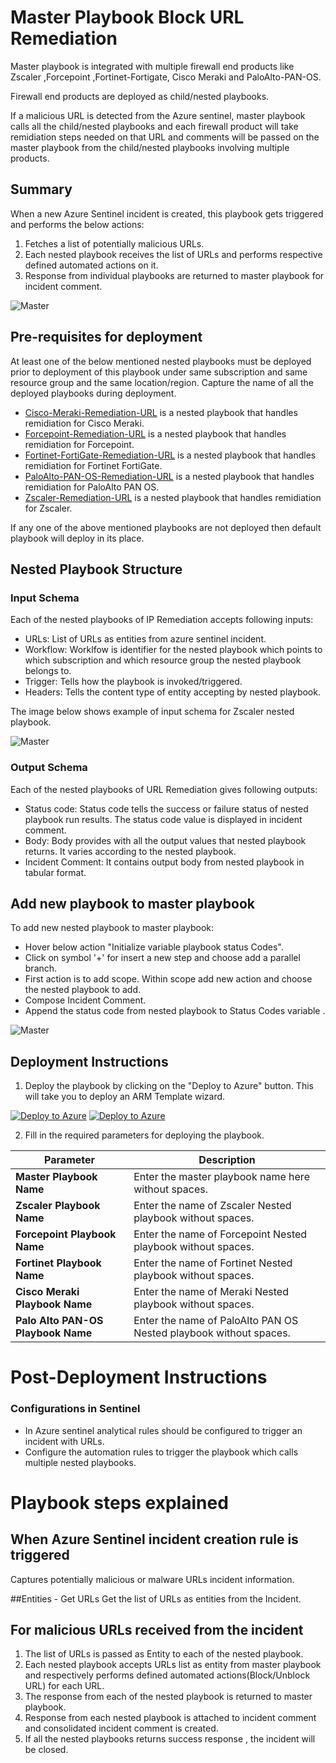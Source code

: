# Master Playbook Block URL Remediation 

Master playbook is integrated with multiple firewall end products like Zscaler ,Forcepoint ,Fortinet-Fortigate, Cisco Meraki and PaloAlto-PAN-OS.

Firewall end products are deployed as child/nested playbooks.

If a malicious URL is detected from the Azure sentinel, master playbook calls all the child/nested playbooks and each firewall product will take remidiation steps needed on that URL and comments will be passed on the master playbook from the child/nested playbooks involving multiple products. 

## Summary
 When a new Azure Sentinel incident is created, this playbook gets triggered and performs the below actions:
 1. Fetches a list of potentially malicious URLs.
 2. Each nested playbook receives the list of URLs and performs respective defined automated actions on it.
 3. Response from individual playbooks are returned to master playbook for incident comment. 

![Master](./Images/PlaybookDesignerLight.png)


 ## Pre-requisites for deployment
At least one of the below mentioned nested playbooks must be deployed prior to deployment of this playbook under same subscription and same resource group and the same location/region. Capture the name of all the deployed playbooks during deployment.

- [Cisco-Meraki-Remediation-URL](./Cisco-Meraki-Remediation-URL/azuredeploy.json) is a nested playbook that handles remidiation for Cisco Meraki.
- [Forcepoint-Remediation-URL](./Forcepoint-Remediation-URL/azuredeploy.json) is a nested playbook that handles remidiation for Forcepoint.
- [Fortinet-FortiGate-Remediation-URL](./Fortinet-FortiGate-Remediation-URL/azuredeploy.json) is a nested playbook that handles remidiation for Fortinet FortiGate.
- [PaloAlto-PAN-OS-Remediation-URL](./PaloAlto-PAN-OS-Remediation-URL/azuredeploy.json) is a nested playbook that handles remidiation for PaloAlto PAN OS.
- [Zscaler-Remediation-URL](./Zscaler-Remediation-URL/azuredeploy.json) is a nested playbook that handles remidiation for Zscaler.


If any one of the above mentioned playbooks are not deployed then default playbook will deploy in its place.

## Nested Playbook Structure

### Input Schema

Each of the nested playbooks of IP Remediation accepts following inputs:
- URLs: List of URLs as entities from azure sentinel incident.
- Workflow: Worklfow is identifier for the nested playbook which points to which subscription and which resource group the nested playbook belongs to.
- Trigger: Tells how the playbook is invoked/triggered.
- Headers: Tells the content type of entity accepting by nested playbook.

The image below shows example of input schema for Zscaler nested playbook.

![Master](./Images/InputSchema.PNG)

### Output Schema

Each of the nested playbooks of URL Remediation gives following outputs:

- Status code: Status code tells the success or failure status of nested playbook run results. The status code value is displayed in incident comment.
- Body: Body provides with all the output values that nested playbook returns. It varies according to the nested playbook. 
- Incident Comment: It contains output body from nested playbook in tabular format. 


## Add new playbook to master playbook

To add new nested playbook to master playbook:
- Hover below action "Initialize variable playbook status Codes".
- Click on symbol '+' for insert a new step and choose add a parallel branch.
- First action is to add scope. Within scope add new action and choose the nested playbook to add.
- Compose Incident Comment.
- Append the status code from nested playbook to Status Codes variable .

![Master](./Images/AddNestedPlaybook.PNG)


 ## Deployment Instructions
 1. Deploy the playbook by clicking on the "Deploy to Azure" button. This will take you to deploy an ARM Template wizard.

[![Deploy to Azure](https://aka.ms/deploytoazurebutton)](https://portal.azure.com/#create/Microsoft.Template/uri/https%3A%2F%2Fraw.githubusercontent.com%2FAzure%2FAzure-Sentinel%2Ftree%2Fmaster%2FMasterPlaybooks%2FRemediation-URL%2Fazuredeploy.json) [![Deploy to Azure](https://aka.ms/deploytoazuregovbutton)](https://portal.azure.com/#create/Microsoft.Template/uri/https%3A%2F%2Fraw.githubusercontent.com%2FAzure%2FAzure-Sentinel%2Ftree%2Fmaster%2FMasterPlaybooks%2FRemediation-URL%2Fazuredeploy.json)


 2. Fill in the required parameters for deploying the playbook.

 | Parameter  | Description |
| ------------- | ------------- |
| **Master Playbook Name** | Enter the master playbook name here without spaces. |
| **Zscaler Playbook Name**|Enter the name of Zscaler Nested playbook without spaces. |
| **Forcepoint Playbook Name** | Enter the name of Forcepoint Nested playbook without spaces. |
| **Fortinet Playbook Name**| Enter the name of Fortinet Nested playbook without spaces. | 
| **Cisco Meraki Playbook Name**|Enter the name of Meraki Nested playbook without spaces.|
| **Palo Alto PAN-OS Playbook Name**|Enter the name of PaloAlto PAN OS Nested playbook without spaces.|


# Post-Deployment Instructions

### Configurations in Sentinel
- In Azure sentinel analytical rules should be configured to trigger an incident with URLs. 
- Configure the automation rules to trigger the playbook which calls multiple nested playbooks.

# Playbook steps explained
## When Azure Sentinel incident creation rule is triggered
Captures potentially malicious or malware URLs incident information.

##Entities - Get URLs
Get the list of URLs as entities from the Incident.

## For malicious URLs received from the incident
 1. The list of URLs is passed as Entity to each of the nested playbook.
 2. Each nested playbook accepts URLs list as entity from master playbook and respectively performs defined automated actions(Block/Unblock URL) for each URL.
 3. The response from each of the nested playbook is returned to master playbook.
 4. Response from each nested playbook is attached to incident comment and consolidated incident comment is created.
 5. If all the nested playbooks returns success response , the incident will be closed.
